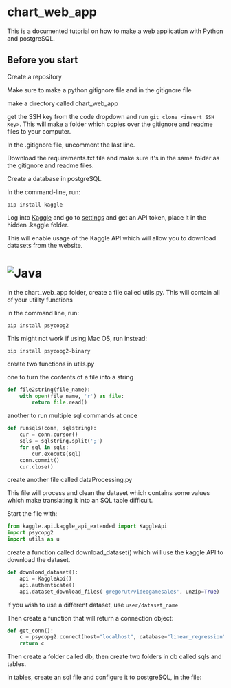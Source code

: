 # chart_web_app
This is a documented tutorial on how to make a web application with Python and postgreSQL.

## Before you start
Create a repository

Make sure to make a python gitignore file and in the gitignore file

make a directory called chart_web_app

get the SSH key from the code dropdown and run
`
git clone <insert SSH Key>
`.
This will make a folder which copies over the gitignore and readme files to your computer.

In the .gitignore file, uncomment the last line.

Download the requirements.txt file and make sure it's in the same folder as the gitignore and readme files.

Create a database in postgreSQL.

In the command-line, run:
```
pip install kaggle
```
Log into [Kaggle](kaggle.com) and go to [settings](kaggle.com/settings) and get an API token, place it in the hidden .kaggle folder.

This will enable usage of the Kaggle API which will allow you to download datasets from the website.









# <img alt="Java" src="https://img.shields.io/badge/Python-3776AB?style=for-the-badge&logo=python&logoColor=white"/>

in the chart_web_app folder, create a file called utils.py. This will contain all of your utility functions

in the command line, run:

```
pip install psycopg2
```
This might not work if using Mac OS, run instead:
```
pip install psycopg2-binary
```
create two functions in utils.py

one to turn the contents of a file into a string

```python
def file2string(file_name):
    with open(file_name, 'r') as file:
        return file.read()
```

another to run multiple sql commands at once

```python
def runsqls(conn, sqlstring):
    cur = conn.cursor()
    sqls = sqlstring.split(';')
    for sql in sqls:
        cur.execute(sql)
    conn.commit()
    cur.close()
```

create another file called dataProcessing.py

This file will process and clean the dataset which contains some values which make translating it into an SQL table difficult.

Start the file with:
```python
from kaggle.api.kaggle_api_extended import KaggleApi
import psycopg2
import utils as u
```

create a function called download_dataset() which will use the kaggle API to download the dataset.

```python
def download_dataset():
    api = KaggleApi()
    api.authenticate()
    api.dataset_download_files('gregorut/videogamesales', unzip=True)
```
if you wish to use a different dataset, use `user/dataset_name`

Then create a function that will return a connection object:

```python
def get_conn():
    c = psycopg2.connect(host="localhost", database="linear_regression", user="postgres", password="***")
    return c

```

Then create a folder called db, then create two folders in db called sqls and tables.

in tables, create an sql file and configure it to postgreSQL, in the file:

